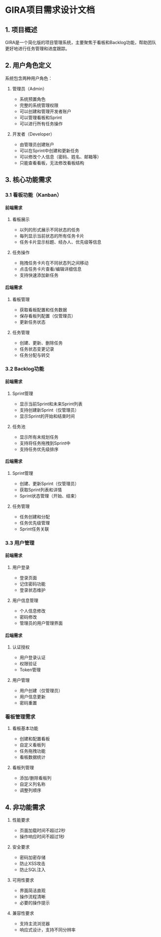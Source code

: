 # GIRA项目需求设计文档

## 1. 项目概述
GIRA是一个简化版的项目管理系统，主要聚焦于看板和Backlog功能，帮助团队更好地进行任务管理和进度跟踪。

## 2. 用户角色定义
系统包含两种用户角色：
1. 管理员（Admin）
   - 系统预置角色
   - 完整的系统管理权限
   - 可以创建和管理开发者账户
   - 可以管理看板和Sprint
   - 可以进行所有任务操作

2. 开发者（Developer）
   - 由管理员创建账户
   - 可以在Sprint中创建和更新任务
   - 可以修改个人信息（密码、姓名、邮箱等）
   - 只能查看看板，无法修改看板结构

## 3. 核心功能需求

### 3.1 看板功能（Kanban）
#### 前端需求
1. 看板展示
   - 以列的形式展示不同状态的任务
   - 每列显示当前状态的所有任务卡片
   - 任务卡片显示标题、经办人、优先级等信息

2. 任务操作
   - 拖拽任务卡片在不同状态列之间移动
   - 点击任务卡片查看/编辑详细信息
   - 支持快速添加新任务

#### 后端需求
1. 看板管理
   - 获取看板配置和任务数据
   - 保存看板列配置（仅管理员）
   - 更新任务状态

2. 任务管理
   - 创建、更新、删除任务
   - 任务状态变更记录
   - 任务分配与转交

### 3.2 Backlog功能
#### 前端需求
1. Sprint管理
   - 显示当前Sprint和未来Sprint列表
   - 支持创建新Sprint（仅管理员）
   - 显示Sprint的开始和结束时间

2. 任务池
   - 显示所有未规划任务
   - 支持将任务拖拽到Sprint中
   - 支持任务优先级排序

#### 后端需求
1. Sprint管理
   - 创建、更新Sprint（仅管理员）
   - 获取Sprint列表和详情
   - Sprint状态管理（开始、结束）

2. 任务管理
   - 任务创建和分配
   - 任务优先级管理
   - Sprint任务关联

### 3.3 用户管理
#### 前端需求
1. 用户登录
   - 登录页面
   - 记住密码功能
   - 登录状态维护

2. 用户信息管理
   - 个人信息修改
   - 密码修改
   - 管理员的用户管理界面

#### 后端需求
1. 认证授权
   - 用户登录认证
   - 权限验证
   - Token管理

2. 用户管理
   - 用户创建（仅管理员）
   - 用户信息更新
   - 密码重置

### 看板管理需求
1. 看板基本功能
   - 创建和配置看板
   - 自定义看板列
   - 任务拖拽功能
   - 看板数据统计

2. 看板列管理
   - 添加/删除看板列
   - 自定义列名称
   - 调整列顺序

## 4. 非功能需求
1. 性能要求
   - 页面加载时间不超过2秒
   - 操作响应时间不超过1秒

2. 安全要求
   - 密码加密存储
   - 防止XSS攻击
   - 防止SQL注入

3. 可用性要求
   - 界面简洁直观
   - 操作流程清晰
   - 必要的操作提示

4. 兼容性要求
   - 支持主流浏览器
   - 响应式设计，支持不同分辨率 